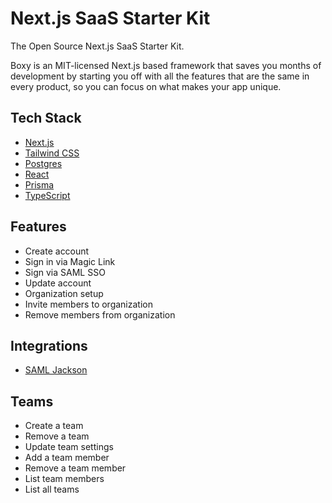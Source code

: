 # Next.js SaaS Starter Kit

The Open Source Next.js SaaS Starter Kit.

Boxy is an MIT-licensed Next.js based framework that saves you months of development by starting you off with all the features that are the same in every product, so you can focus on what makes your app unique.

## Tech Stack

- [Next.js](https://nextjs.org)
- [Tailwind CSS](https://tailwindcss.com)
- [Postgres](https://www.postgresql.org)
- [React](https://reactjs.org)
- [Prisma](https://www.prisma.io)
- [TypeScript](https://www.typescriptlang.org)

## Features

- Create account
- Sign in via Magic Link
- Sign via SAML SSO
- Update account
- Organization setup
- Invite members to organization
- Remove members from organization

## Integrations

- [SAML Jackson](https://github.com/boxyhq/jackson)

## Teams

- Create a team
- Remove a team
- Update team settings
- Add a team member
- Remove a team member
- List team members
- List all teams
